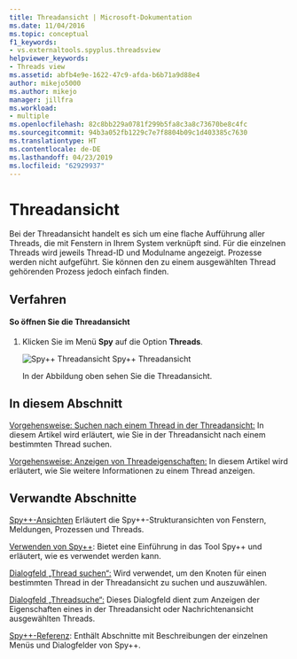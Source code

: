 ```yaml
---
title: Threadansicht | Microsoft-Dokumentation
ms.date: 11/04/2016
ms.topic: conceptual
f1_keywords:
- vs.externaltools.spyplus.threadsview
helpviewer_keywords:
- Threads view
ms.assetid: abfb4e9e-1622-47c9-afda-b6b71a9d88e4
author: mikejo5000
ms.author: mikejo
manager: jillfra
ms.workload:
- multiple
ms.openlocfilehash: 82c8bb229a0781f299b5fa8c3a8c73670be8c4fc
ms.sourcegitcommit: 94b3a052fb1229c7e7f8804b09c1d403385c7630
ms.translationtype: HT
ms.contentlocale: de-DE
ms.lasthandoff: 04/23/2019
ms.locfileid: "62929937"
---
```

# <a name="threads-view"></a>Threadansicht
Bei der Threadansicht handelt es sich um eine flache Aufführung aller Threads, die mit Fenstern in Ihrem System verknüpft sind. Für die einzelnen Threads wird jeweils Thread-ID und Modulname angezeigt. Prozesse werden nicht aufgeführt. Sie können den zu einem ausgewählten Thread gehörenden Prozess jedoch einfach finden.

## <a name="procedures"></a>Verfahren

#### <a name="to-open-the-threads-view"></a>So öffnen Sie die Threadansicht

1. Klicken Sie im Menü **Spy** auf die Option **Threads**.

   ![Spy&#43;&#43; Threadansicht](../debugger/media/spy--_threads.png "Spy++_Threads") Spy++ Threadansicht

   In der Abbildung oben sehen Sie die Threadansicht.

## <a name="in-this-section"></a>In diesem Abschnitt
 [Vorgehensweise: Suchen nach einem Thread in der Threadansicht:](../debugger/how-to-search-for-a-thread-in-threads-view.md) In diesem Artikel wird erläutert, wie Sie in der Threadansicht nach einem bestimmten Thread suchen.

 [Vorgehensweise: Anzeigen von Threadeigenschaften:](../debugger/how-to-display-thread-properties.md) In diesem Artikel wird erläutert, wie Sie weitere Informationen zu einem Thread anzeigen.

## <a name="related-sections"></a>Verwandte Abschnitte
 [Spy++-Ansichten](../debugger/spy-increment-views.md) Erläutert die Spy++-Strukturansichten von Fenstern, Meldungen, Prozessen und Threads.

 [Verwenden von Spy++](../debugger/using-spy-increment.md): Bietet eine Einführung in das Tool Spy++ und erläutert, wie es verwendet werden kann.

 [Dialogfeld „Thread suchen“:](../debugger/thread-search-dialog-box.md) Wird verwendet, um den Knoten für einen bestimmten Thread in der Threadansicht zu suchen und auszuwählen.

 [Dialogfeld „Threadsuche“:](../debugger/message-properties-dialog-box.md) Dieses Dialogfeld dient zum Anzeigen der Eigenschaften eines in der Threadansicht oder Nachrichtenansicht ausgewählten Threads.

 [Spy++-Referenz](../debugger/spy-increment-reference.md): Enthält Abschnitte mit Beschreibungen der einzelnen Menüs und Dialogfelder von Spy++.